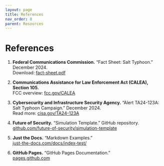 ```yaml
---
layout: page
title: References
nav_order: 8
parent: Resources
---
```


# References

1. **Federal Communications Commission.** “Fact Sheet: Salt Typhoon.” December 2024.  
   Download: [fact-sheet.pdf](/assets/docs/fact-sheet.pdf)

2. **Communications Assistance for Law Enforcement Act (CALEA), Section 105.**  
   FCC overview: [fcc.gov/CALEA](https://www.fcc.gov/general/communications-assistance-law-enforcement-act)

3. **Cybersecurity and Infrastructure Security Agency.** “Alert TA24-123A: Salt Typhoon Campaign.” December 2024.  
   Read more: [cisa.gov/TA24-123A](https://www.cisa.gov/ta24-123a)

4. **Future of Security.** “Simulation Template.” GitHub repository.  
   [github.com/future-of-security/simulation-template](https://github.com/future-of-security/simulation-template)

5. **Just the Docs.** “Markdown Examples.”  
   [just-the-docs.com/docs/index-test/](https://just-the-docs.com/docs/index-test/)

6. **GitHub Pages.** “GitHub Pages Documentation.”  
   [pages.github.com](https://pages.github.com/)
